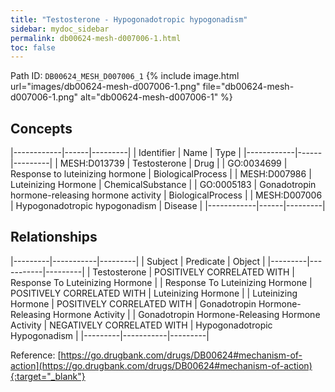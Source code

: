 ```yaml
---
title: "Testosterone - Hypogonadotropic hypogonadism"
sidebar: mydoc_sidebar
permalink: db00624-mesh-d007006-1.html
toc: false 
---
```



Path ID: `DB00624_MESH_D007006_1`
{% include image.html url="images/db00624-mesh-d007006-1.png" file="db00624-mesh-d007006-1.png" alt="db00624-mesh-d007006-1" %}

## Concepts

|------------|------|---------|
| Identifier | Name | Type    |
|------------|------|---------|
| MESH:D013739 | Testosterone | Drug |
| GO:0034699 | Response to luteinizing hormone | BiologicalProcess |
| MESH:D007986 | Luteinizing Hormone | ChemicalSubstance |
| GO:0005183 | Gonadotropin hormone-releasing hormone activity | BiologicalProcess |
| MESH:D007006 | Hypogonadotropic hypogonadism | Disease |
|------------|------|---------|

## Relationships

|---------|-----------|---------|
| Subject | Predicate | Object  |
|---------|-----------|---------|
| Testosterone | POSITIVELY CORRELATED WITH | Response To Luteinizing Hormone |
| Response To Luteinizing Hormone | POSITIVELY CORRELATED WITH | Luteinizing Hormone |
| Luteinizing Hormone | POSITIVELY CORRELATED WITH | Gonadotropin Hormone-Releasing Hormone Activity |
| Gonadotropin Hormone-Releasing Hormone Activity | NEGATIVELY CORRELATED WITH | Hypogonadotropic Hypogonadism |
|---------|-----------|---------|

Reference: [https://go.drugbank.com/drugs/DB00624#mechanism-of-action](https://go.drugbank.com/drugs/DB00624#mechanism-of-action){:target="_blank"}